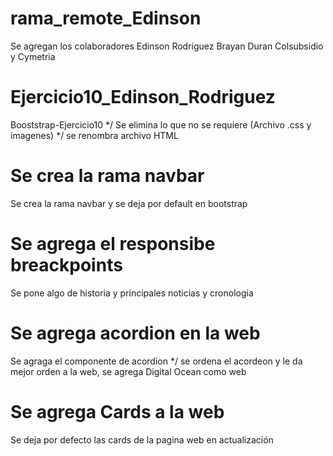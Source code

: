 # rama_remote_Edinson

Se agregan los colaboradores
Edinson Rodriguez
Brayan Duran
Colsubsidio y Cymetria

# Ejercicio10_Edinson_Rodriguez
Booststrap-Ejercicio10
*/ Se elimina lo que no se requiere (Archivo .css y imagenes) */ se renombra archivo HTML
# Se crea la rama navbar
Se crea la rama navbar y se deja por default en bootstrap
# Se agrega el responsibe breackpoints
Se pone algo de historia y principales noticias y cronologia
# Se agrega acordion en la web
Se agraga el componente de acordion
*/ se ordena el acordeon y le da mejor orden a la web, se agrega Digital Ocean como web
# Se agrega Cards a la web
Se deja por defecto las cards de la pagina web en actualización
